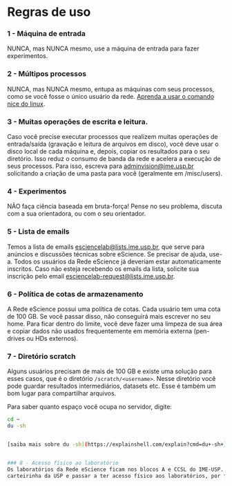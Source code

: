 # Regras de uso


### 1 - Máquina de entrada
NUNCA, mas NUNCA mesmo, use a máquina de entrada para fazer experimentos.

### 2 - Múltipos processos
NUNCA, mas NUNCA mesmo, entupa as máquinas com seus processos, como se você fosse o único usuário da rede. [Aprenda a usar o comando nice do linux](tutorials/resources.md).

### 3 - Muitas operações de escrita e leitura.
Caso você precise executar processos que realizem muitas operações de entrada/saída (gravação e leitura de arquivos em disco), você deve usar o disco local de cada máquina e, depois, copiar os resultados para o seu diretório. Isso reduz o consumo de banda da rede e acelera a execução de seus processos. Para isso, escreva para adminvision@ime.usp.br solicitando a criação de uma pasta para você (geralmente em /misc/users).

### 4 - Experimentos
NÃO faça ciência baseada em bruta-força! Pense no seu problema, discuta com a sua orientadora, ou com o seu orientador.

### 5 - Lista de emails
Temos a lista de emails esciencelab@lists.ime.usp.br, que serve para anúncios e discussões técnicas sobre eScience. Se precisar de ajuda, use-a. Todos os usuários da Rede eScience já deveriam estar automaticamente inscritos. Caso não esteja recebendo os emails da lista, solicite sua inscrição pelo email esciencelab-request@lists.ime.usp.br.

### 6 - Política de cotas de armazenamento
A Rede eScience possui uma política de cotas. Cada usuário tem uma cota de 100 GB. Se você passar disso, não conseguirá mais escrever no seu home. Para ficar dentro do limite, você deve fazer uma limpeza de sua área e copiar dados não usados frequentemente em memória externa (pen-drives ou HDs externos).

### 7 - Diretório scratch 
Alguns usuários precisam de mais de 100 GB e existe uma solução para esses casos, que é o diretório ```/scratch/<username>```. Nesse diretório você pode guardar resultados intermediários, datasets etc. Esse é também um bom lugar para compartilhar arquivos.

Para saber quanto espaço você ocupa no servidor, digite:
```bash
cd ~
du -sh


[saiba mais sobre du -sh](https://explainshell.com/explain?cmd=du+-sh+)


### 8 - Acesso físico ao laboratório
Os laboratórios da Rede eScience ficam nos blocos A e CCSL do IME-USP. Para cadastrar sua 
carteirinha da USP e passar a ter acesso físico aos laboratórios, por favor, escreva para adminvision@ime.usp.br.
